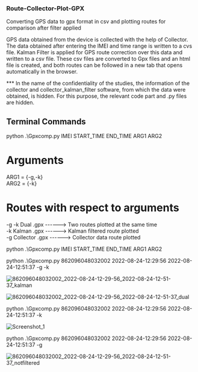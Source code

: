 ### Route-Collector-Plot-GPX

  Converting GPS data to gpx format in csv and plotting routes for comparison after filter applied

  GPS data obtained from the device is collected with the help of Collector. The data obtained after entering the IMEI and time range is written to a cvs file. Kalman Filter is applied for GPS route correction over this data and written to a csv file. These csv files are converted to Gpx files and an html file is created, and both routes can be followed in a new tab that opens automatically in the browser.

  *** In the name of the confidentiality of the studies, the information of the collector and collector_kalman_filter software, from which the data were  obtained, is hidden. For this purpose, the relevant code part and .py files are hidden.
  

## Terminal Commands

python .\Gpxcomp.py IMEI START_TIME END_TIME ARG1 ARG2

# Arguments

ARG1 = {-g,-k} \
ARG2 = {-k} 

# Routes with respect to arguments

-g -k         Dual .gpx   ------> Two routes plotted at the same time \
-k            Kalman .gpx   ------> Kalman filtered route plotted \
-g            Collector .gpx   ------> Collector data route plotted 


python .\Gpxcomp.py IMEI START_TIME END_TIME ARG1 ARG2

python .\Gpxcomp.py 862096048032002 2022-08-24-12:29:56 2022-08-24-12:51:37 -g -k  

![862096048032002_2022-08-24-12-29-56_2022-08-24-12-51-37_kalman](https://user-images.githubusercontent.com/110588407/192779782-c9e7543e-5758-4232-99c1-248abc035978.png)

![862096048032002_2022-08-24-12-29-56_2022-08-24-12-51-37_dual](https://user-images.githubusercontent.com/110588407/192779778-dce1a3fd-943d-47be-a9bf-d699e224d02f.png)


python .\Gpxcomp.py 862096048032002 2022-08-24-12:29:56 2022-08-24-12:51:37 -k         

![Screenshot_1](https://user-images.githubusercontent.com/110588407/192781160-340e329a-53b5-45d1-b43a-91cc126695f5.png)



python .\Gpxcomp.py 862096048032002 2022-08-24-12:29:56 2022-08-24-12:51:37 -g      

![862096048032002_2022-08-24-12-29-56_2022-08-24-12-51-37_notfiltered](https://user-images.githubusercontent.com/110588407/192779767-09bc5e79-5a4a-42ab-9475-31dc9a18b45b.png)

